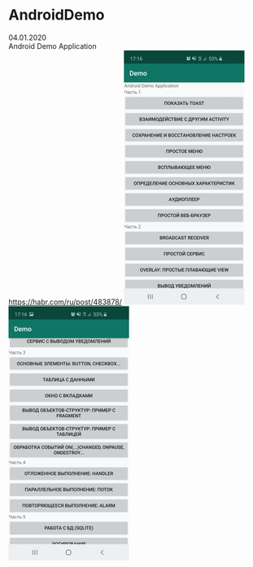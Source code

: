 # AndroidDemo<br />
04.01.2020 <br/>
Android Demo Application<br />
https://habr.com/ru/post/483878/
<img src="01.jpg?raw=true" height ="500">
<img src="02.jpg?raw=true" height ="500">
